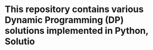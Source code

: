 # This repository contains various Dynamic Programming (DP) solutions implemented in Python, Solutio
